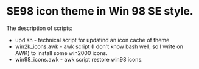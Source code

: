 # SE98 icon theme in Win 98 SE style.

The description of scripts:

* upd.sh - technical script for updatind an icon cache of theme
* win2k_icons.awk - awk script (I don't know bash well, so I write on AWK) to install some win2000 icons.
* win98_icons.awk - awk script restore win98 icons.